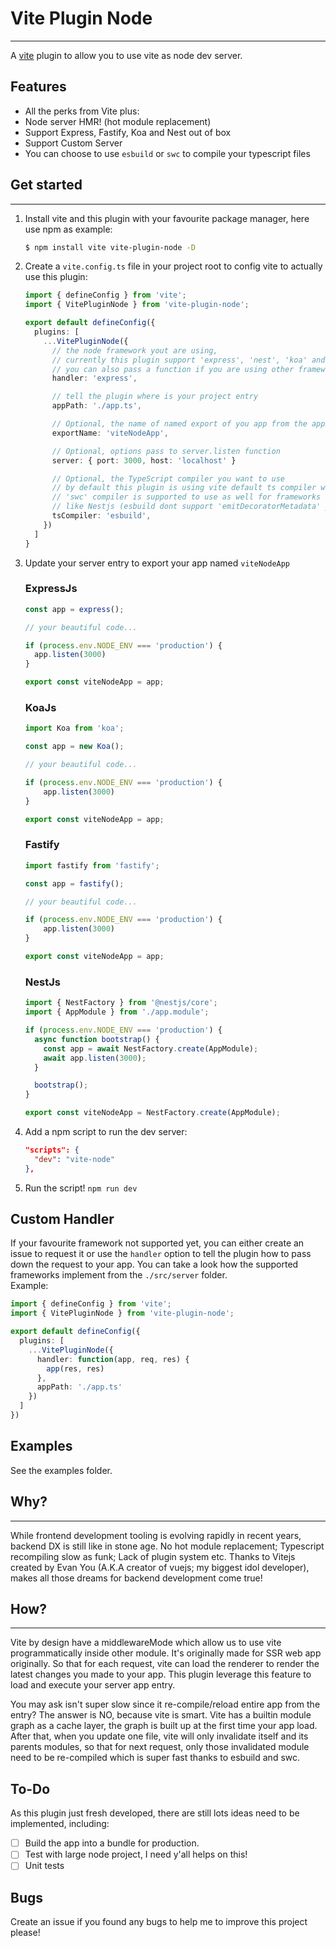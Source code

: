 # Vite Plugin Node
-----

A [vite](https://vitejs.dev/) plugin to allow you to use vite as node dev server.

## Features
- All the perks from Vite plus:
- Node server HMR! (hot module replacement)
- Support Express, Fastify, Koa and Nest out of box
- Support Custom Server
- You can choose to use `esbuild` or `swc` to compile your typescript files
## Get started
---
1. Install vite and this plugin with your favourite package manager, here use npm as example:
    ```bash
    $ npm install vite vite-plugin-node -D
    ```
2. Create a `vite.config.ts` file in your project root to config vite to actually use this plugin:
    ```ts
    import { defineConfig } from 'vite';
    import { VitePluginNode } from 'vite-plugin-node';

    export default defineConfig({
      plugins: [
        ...VitePluginNode({
          // the node framework yout are using, 
          // currently this plugin support 'express', 'nest', 'koa' and 'fastify',
          // you can also pass a function if you are using other frameworks, see Custom Handler section
          handler: 'express', 

          // tell the plugin where is your project entry
          appPath: './app.ts',

          // Optional, the name of named export of you app from the appPath file
          exportName: 'viteNodeApp',

          // Optional, options pass to server.listen function
          server: { port: 3000, host: 'localhost' }

          // Optional, the TypeScript compiler you want to use
          // by default this plugin is using vite default ts compiler which is esbuild
          // 'swc' compiler is supported to use as well for frameworks
          // like Nestjs (esbuild dont support 'emitDecoratorMetadata' yet)
          tsCompiler: 'esbuild',
        })
      ]
    }
    ```  

3. Update your server entry to export your app named `viteNodeApp`
    ### ExpressJs
    ```ts
    const app = express();

    // your beautiful code...

    if (process.env.NODE_ENV === 'production') {
      app.listen(3000)
    }

    export const viteNodeApp = app;
    ```

    ### KoaJs
    ```ts
    import Koa from 'koa';

    const app = new Koa();
    
    // your beautiful code...

    if (process.env.NODE_ENV === 'production') {
        app.listen(3000)
    }

    export const viteNodeApp = app;
    ```

    ### Fastify
    ```ts
    import fastify from 'fastify';

    const app = fastify();

    // your beautiful code...

    if (process.env.NODE_ENV === 'production') {
        app.listen(3000)
    }

    export const viteNodeApp = app;
    ```

    ### NestJs
    ```ts
    import { NestFactory } from '@nestjs/core';
    import { AppModule } from './app.module';

    if (process.env.NODE_ENV === 'production') {
      async function bootstrap() {
        const app = await NestFactory.create(AppModule);
        await app.listen(3000);
      }

      bootstrap();
    }

    export const viteNodeApp = NestFactory.create(AppModule);
    ```
4. Add a npm script to run the dev server:
    ```json
    "scripts": {
      "dev": "vite-node"
    },
    ```  

5. Run the script! `npm run dev`

## Custom Handler
If your favourite framework not supported yet, you can either create an issue to request it or use the `handler` option to tell the plugin how to pass down the request to your app. You can take a look how the supported frameworks implement from the `./src/server` folder.  
Example:
```ts
import { defineConfig } from 'vite';
import { VitePluginNode } from 'vite-plugin-node';

export default defineConfig({
  plugins: [
    ...VitePluginNode({
      handler: function(app, req, res) {
        app(res, res)
      },
      appPath: './app.ts'
    })
  ]
})


```
## Examples
See the examples folder. 

## Why?
---
 While frontend development tooling is evolving rapidly in recent years, backend DX is still like in stone age. No hot module replacement; Typescript recompiling slow as funk; Lack of plugin system etc. Thanks to Vitejs created by Evan You (A.K.A creator of vuejs; my biggest idol developer), makes all those dreams for backend development come true!

## How?
----
Vite by design have a middlewareMode which allow us to use vite programmatically inside other module. It's originally made for SSR web app originally. So that for each request, vite can load the renderer to render the latest changes you made to your app. This plugin leverage this feature to load and execute your server app entry.  
  
You may ask isn't super slow since it re-compile/reload entire app from the entry? The answer is NO, because vite is smart. Vite has a builtin module graph as a cache layer, the graph is built up at the first time your app load. After that, when you update one file, vite will only invalidate itself and its parents modules, so that for next request, only those invalidated module need to be re-compiled which is super fast thanks to esbuild and swc.

## To-Do
As this plugin just fresh developed, there are still lots ideas need to be implemented, including:  
  - [ ] Build the app into a bundle for production.
  - [ ] Test with large node project, I need y'all helps on this!
  - [ ] Unit tests

## Bugs
Create an issue if you found any bugs to help me to improve this project please!
